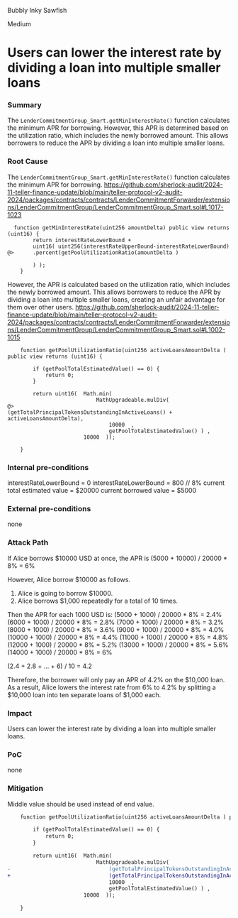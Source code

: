 Bubbly Inky Sawfish

Medium

# Users can lower the interest rate by dividing a loan into multiple smaller loans

### Summary
The `LenderCommitmentGroup_Smart.getMinInterestRate()` function calculates the minimum APR for borrowing. However, this APR is determined based on the utilization ratio, which includes the newly borrowed amount. This allows borrowers to reduce the APR by dividing a loan into multiple smaller loans.

### Root Cause
The `LenderCommitmentGroup_Smart.getMinInterestRate()` function calculates the minimum APR for borrowing.
https://github.com/sherlock-audit/2024-11-teller-finance-update/blob/main/teller-protocol-v2-audit-2024/packages/contracts/contracts/LenderCommitmentForwarder/extensions/LenderCommitmentGroup/LenderCommitmentGroup_Smart.sol#L1017-1023
```solidity
  function getMinInterestRate(uint256 amountDelta) public view returns (uint16) {
        return interestRateLowerBound + 
        uint16( uint256(interestRateUpperBound-interestRateLowerBound)
@>      .percent(getPoolUtilizationRatio(amountDelta )
        
        ) );
    } 
```

However, the APR is calculated based on the utilization ratio, which includes the newly borrowed amount. This allows borrowers to reduce the APR by dividing a loan into multiple smaller loans, creating an unfair advantage for them over other users.
https://github.com/sherlock-audit/2024-11-teller-finance-update/blob/main/teller-protocol-v2-audit-2024/packages/contracts/contracts/LenderCommitmentForwarder/extensions/LenderCommitmentGroup/LenderCommitmentGroup_Smart.sol#L1002-1015
```solidity
    function getPoolUtilizationRatio(uint256 activeLoansAmountDelta ) public view returns (uint16) {

        if (getPoolTotalEstimatedValue() == 0) {
            return 0;
        }

        return uint16(  Math.min(                          
                            MathUpgradeable.mulDiv( 
@>                              (getTotalPrincipalTokensOutstandingInActiveLoans() + activeLoansAmountDelta), 
                                10000  ,
                                getPoolTotalEstimatedValue() ) , 
                        10000  ));

    }
```


### Internal pre-conditions
interestRateLowerBound = 0
interestRateLowerBound = 800 // 8%
current total estimated value = $20000
current borrowed value = $5000
### External pre-conditions
none

### Attack Path
If Alice borrows $10000 USD at once, the APR is (5000 + 10000)  / 20000 * 8% = 6%

However, Alice borrow $10000 as follows.
1. Alice is going to borrow $10000.
2. Alice borrows $1,000 repeatedly for a total of 10 times.

Then the APR for each 1000 USD is: 
(5000 + 1000)  / 20000 * 8% = 2.4%
(6000 + 1000)  / 20000 * 8% = 2.8%
(7000 + 1000)  / 20000 * 8% = 3.2%
(8000 + 1000)  / 20000 * 8% = 3.6%
(9000 + 1000)  / 20000 * 8% = 4.0%
(10000 + 1000)  / 20000 * 8% = 4.4%
(11000 + 1000)  / 20000 * 8% = 4.8%
(12000 + 1000)  / 20000 * 8% = 5.2%
(13000 + 1000)  / 20000 * 8% = 5.6%
(14000 + 1000)  / 20000 * 8% = 6%

(2.4 + 2.8 + ... + 6) / 10 = 4.2

Therefore, the borrower will only pay an APR of 4.2% on the $10,000 loan.
As a result, Alice lowers the interest rate from 6% to 4.2% by splitting a $10,000 loan into ten separate loans of $1,000 each.

### Impact
Users can lower the interest rate by dividing a loan into multiple smaller loans.

### PoC
none

### Mitigation
Middle value should be used instead of end value.

```diff
    function getPoolUtilizationRatio(uint256 activeLoansAmountDelta ) public view returns (uint16) {

        if (getPoolTotalEstimatedValue() == 0) {
            return 0;
        }

        return uint16(  Math.min(                          
                            MathUpgradeable.mulDiv( 
-                               (getTotalPrincipalTokensOutstandingInActiveLoans() + activeLoansAmountDelta), 
+                               (getTotalPrincipalTokensOutstandingInActiveLoans() + (activeLoansAmountDelta + 1) / 2), 
                                10000  ,
                                getPoolTotalEstimatedValue() ) , 
                        10000  ));

    }
```